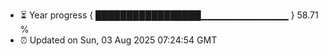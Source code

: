 - ⏳ Year progress { █████████████████▁▁▁▁▁▁▁▁▁▁▁▁▁ } 58.71 %
- ⏰ Updated on Sun, 03 Aug 2025 07:24:54 GMT

